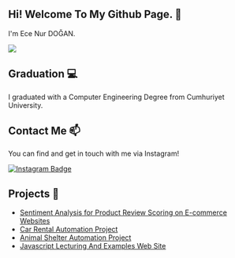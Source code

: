 ## Hi! Welcome To My Github Page. 👋


I'm Ece Nur DOĞAN.       


<img src="http://estruyf-github.azurewebsites.net/api/VisitorHit?user=ecenurdogan&repo=ecenurdogan&countColorcountColor&countColor=%237B1E7B"/>

## Graduation :computer:

I graduated with a Computer Engineering Degree from Cumhuriyet University.

## Contact Me 📫

You can find and get in touch with me via Instagram!

[![Instagram Badge](https://img.shields.io/badge/ecenurdogan-follow%20on%20instagram-blue?style=for-the-badge&logo=instagram)](https://www.instagram.com/ecenur.dogann/)

## Projects :open_file_folder:

* [Sentiment Analysis for Product Review Scoring on E-commerce Websites](https://github.com/ecenurdogan/Duygu-Analizi-Yontemiyle-Alisveris-Sitelerindeki-Yorumlarin-Puanlandirilmasi) 
* [Car Rental Automation Project](https://github.com/ecenurdogan/ReCapProject)
* [Animal Shelter Automation Project](https://github.com/ecenurdogan/Animal-Shelter-Automation-System)
* [Javascript Lecturing And Examples Web Site](https://github.com/ecenurdogan/Javascript-Lecturing-And-Examples-Web-Site)



